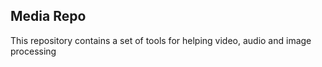 ## Media Repo

This repository contains a set of tools for helping video, audio and image processing
